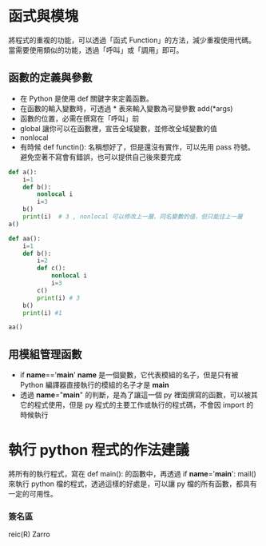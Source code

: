 # 函式與模塊

將程式的重複的功能，可以透過「函式 Function」的方法，減少重複使用代碼。當需要使用類似的功能，透過「呼叫」或「調用」即可。

## 函數的定義與參數

* 在 Python 是使用 def 關鍵字來定義函數。
* 在函數的輸入變數時，可透過 * 表來輸入變數為可變參數 add(*args)
* 函數的位置，必需在撰寫在「呼叫」前
* global 讓你可以在函數裡，宣告全域變數，並修改全域變數的值
* nonlocal 
* 有時候 def functin(): 名稱想好了，但是還沒有實作，可以先用 pass 符號。避免空著不寫會有錯誤，也可以提供自己後來要完成

```python
def a():
    i=1
    def b():
        nonlocal i
        i=3
    b()
    print(i)  # 3 , nonlocal 可以修改上一層、同名變數的值，但只能往上一層
a()

def aa():
    i=1
    def b():
        i=2
        def c():
            nonlocal i
            i=3
        c()
        print(i) # 3
    b()
    print(i) #1

aa()
```

## 用模組管理函數

* if __name__=='__main__' __name__ 是一個變數，它代表模組的名子，但是只有被 Python 編譯器直接執行的模組的名子才是 __main__
* 透過 __name__="__main__" 的判斷，是為了讓這一個 py 裡面撰寫的函數，可以被其它的程式使用，但是 py 程式的主要工作或執行的程式碼，不會因 import 的時候執行

# 執行 python 程式的作法建議

將所有的執行程式，寫在 def main(): 的函數中，再透過  if __name__='__main__': mail() 來執行 python 檔的程式，透過這樣的好處是，可以讓 py 檔的所有函數，都具有一定的可用性。

### 簽名區

reic(R) Zarro

